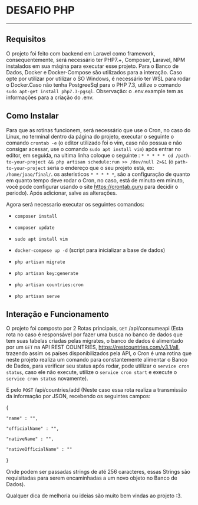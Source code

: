 <h1> DESAFIO PHP </h1>

<hr>
<h2> Requisitos </h2>

O projeto foi feito com backend em Laravel como framework, consequentemente, será necessário ter PHP7.+, Composer, Laravel, NPM instalados em sua máqina para executar esse projeto. Para o Banco de Dados, Docker e Docker-Compose são utilizados para a interação. Caso opte por utilizar por utilizar o SO Windows, é necessário ter WSL para rodar o Docker.Caso não tenha PostgreeSql para o PHP 7.3, utilize o comando `sudo apt-get install php7.3-pgsql`. Observação: o .env.example tem as informações para a criação do .env.

<h2> Como Instalar </h2>

Para que as rotinas funcionem, será necessário que use o Cron, no caso do Linux, no terminal dentro da página do projeto, executar o seguinte o comando `crontab -e` (o editor utilizado foi o vim, caso não possua e não consigar acessar, use o comando `sudo apt install vim`) após entrar no editor, em seguida, na ultima linha coloque o seguinte : `* * * * * cd /path-to-your-project && php artisan schedule:run >> /dev/null 2>&1` (o `path-to-your-project` seria o endereço que o seu projeto está, ex: `/home/joao/final/`. os asteristicos `* * * * *`, são a configuração de quanto em quanto tempo deve rodar o Cron, no caso, está de minuto em minuto, você pode configurar usando o site https://crontab.guru para decidir o periodo). Após adicionar, salve as alterações.

Agora será necessario executar os seguintes comandos: 

* `composer install`

* `composer update`

* `sudo apt install vim `

* `docker-compose up -d` (script para inicializar a base de dados)

* `php artisan migrate`

* `php artisan key:generate`

* `php artisan countries:cron`

* `php artisan serve`

<h2> Interação e Funcionamento </h2>

O projeto foi composto por 2 Rotas principais, `GET` /api/consumeapi (Esta rota no caso é responsável por fazer uma busca no banco de dados que tem suas tabelas criadas pelas migrates, o banco de dados é alimentado por um `GET` na API REST COUNTRIES, https://restcountries.com/v3.1/all, trazendo assim os países disponibilizados pela API, o Cron é uma rotina que neste projeto realiza um comando para constantemente alimentar o Banco de Dados, para verificar seu status após rodar, pode utilizar o `service cron status`, caso ele não execute, utilize o `service cron start` e execute o `service cron status` novamente). 

E pelo `POST` /api/countries/add (Neste caso essa rota realiza a transmissão da informação por JSON, recebendo os seguintes campos:

{
	
    "name" : "",
    
	"officialName" : "",
    
	"nativeName" : "",
    
	"nativeOfficialName" : ""	
    
}

Onde podem ser passadas strings de até 256 caracteres, essas Strings são requisitadas para serem encaminhadas a um novo objeto no Banco de Dados).

Qualquer dica de melhoria ou ideias são muito bem vindas ao projeto :3.
